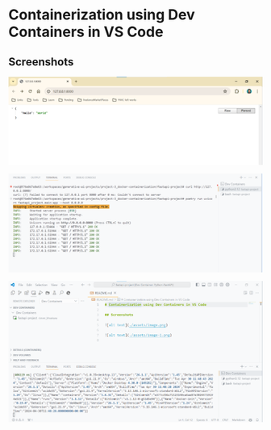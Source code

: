 # Containerization using Dev Containers in VS Code

## Screenshots

![alt text](./assets/image.png)

![alt text](./assets/image-1.png)

![alt text](./assets/image-2.png)
